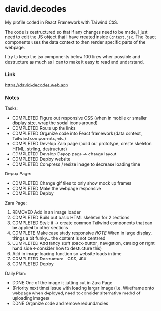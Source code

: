# david.decodes

My profile coded in React Framework with Tailwind CSS.

The code is destructured so that if any changes need to be made, I just need to edit the JS object that I have created inside `Context.jsx`. The React components uses the data context to then render specific parts of the webpage.

I try to keep the jsx components below 100 lines when possible and destructure as much as I can to make it easy to read and understand.

### Link

https://david-decodes.web.app

### Notes

Tasks:

- COMPLETED Figure out responsive CSS (when in mobile or smaller display size, wrap the social icons around)
- COMPLETED Route up the links
- COMPLETED Organize code into React framework (data context, Tailwind components, etc.)
- COMPLETED Develop Zara page (build out prototype, create skeleton HTML, styling, destructure)
- COMPLETED Develop Depop page -> change layout
- COMPLETED Deploy website
- COMPLETED Compress / resize image to decrease loading time

Depop Page:

- COMPLETED Change gif files to only show mock up frames
- COMPLETED Make the webpage responsive
- COMPLETED Deploy

Zara Page:

1. REMOVED Add in an image loader
2. COMPLETED Build out basic HTML skeleton for 2 sections
3. COMPLETED Style it -> create common Tailwind components that can be applied to other sections
4. COMPLETE Make case study responsive
   _NOTE_ When in large display, things a bit funky... the content is not centered
5. COMPLETED Add fancy stuff (back-button, navigation, catalog on right hand side <-consider how to destucture this)
6. Add in image loading function so website loads in time
7. COMPLETED Destructure - CSS, JSX
8. COMPLETED Deploy

Daily Plan:

- DONE One of the image is jutting out in Zara Page
- (Priority next time) Issue with loading larger image (i.e. Wireframe onto webpage when deployed, need to consider alternative methd of uploading images)
- DONE Organize code and remove redundancies

